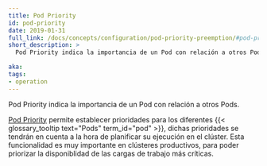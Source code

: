 ```yaml
---
title: Pod Priority
id: pod-priority
date: 2019-01-31
full_link: /docs/concepts/configuration/pod-priority-preemption/#pod-priority
short_description: >
  Pod Priority indica la importancia de un Pod con relación a otros Pods. 

aka:
tags:
- operation
---
```

 Pod Priority indica la importancia de un Pod con relación a otros Pods.

<!--more-->

[Pod Priority](/docs/concepts/configuration/pod-priority-preemption/#pod-priority) permite establecer prioridades para los diferentes {{< glossary_tooltip text="Pods" term_id="pod" >}}, dichas prioridades se tendrán en cuenta a la hora de planificar su ejecución en el clúster. Esta funcionalidad es muy importante en clústeres productivos, para poder priorizar la disponiblidad de las cargas de trabajo más críticas.
